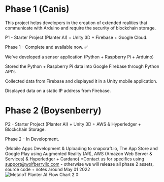# Phase 1 (Canis)
This project helps developers in the creation of extended realities that communicate with Arduino and require the security of blockchain storage.

P1 - Starter Project (Planter AI) + Unity 3D + Firebase + Google Cloud.

Phase 1 - Complete and available now. ✅

We've developed a sensor application (Python + Raspberry Pi + Arduino)

Stored the Python + Raspberry Pi data into Google Firebase through Python API's

Collected data from Firebase and displayed it in a Unity mobile application.

Displayed data on a static IP address from Firebase.
    
    
# Phase 2 (Boysenberry)
P2 - Starter Project (Planter AI) +  Unity 3D + AWS & Hyperledger + Blockchain Storage.

Phase 2  - In Development.

{Mobile Apps Development & Uploading to snapcraft.io, The App Store and Google Play using Augmented Reality (AR), AWS (Amazon Web Server & Services) & Hyperledger + Cardano} *Contact us for specifics using support@wolfberryllc.com - otherwise we will release all phase 2 assets, source code + notes around May 01 2022
![MetaIoT   Planter AI Flow Chart 2 0](https://user-images.githubusercontent.com/53659320/161427762-ef32af2e-5a74-497d-8beb-48585a965674.jpg)
